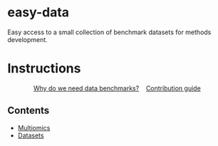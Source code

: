 # easy-data

Easy access to a small collection of benchmark datasets for methods development.

# Instructions


<p align="center">
	<a href="benchmarks.md">Why do we need data benchmarks?</a>&nbsp;&nbsp;&nbsp;
	<a href="contributing.md">Contribution guide</a>&nbsp;&nbsp;&nbsp;
</p>

## Contents

- [Multiomics](multiomics.md)
- [Datasets](datasets/README.md)




